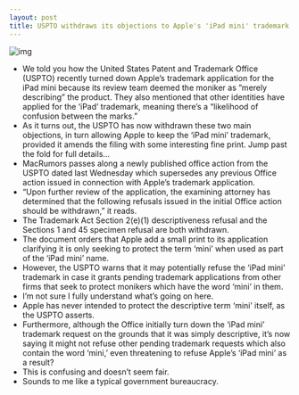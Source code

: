 ```yaml
---
layout: post
title: USPTO withdraws its objections to Apple's 'iPad mini' trademark
---
```

![img](http://media.idownloadblog.com/wp-content/uploads/2013/02/iPad-in-hands-two-up-iPad-iPad-mini.jpg)
* We told you how the United States Patent and Trademark Office (USPTO) recently turned down Apple’s trademark application for the iPad mini because its review team deemed the moniker as ”merely describing” the product. They also mentioned that other identities have applied for the ‘iPad’ trademark, meaning there’s a “likelihood of confusion between the marks.”
* As it turns out, the USPTO has now withdrawn these two main objections, in turn allowing Apple to keep the ‘iPad mini’ trademark, provided it amends the filing with some interesting fine print. Jump past the fold for full details…
* MacRumors passes along a newly published office action from the USPTO dated last Wednesday which supersedes any previous Office action issued in connection with Apple’s trademark application.
* “Upon further review of the application, the examining attorney has determined that the following refusals issued in the initial Office action should be withdrawn,” it reads.
* The Trademark Act Section 2(e)(1) descriptiveness refusal and the Sections 1 and 45 specimen refusal are both withdrawn.
* The document orders that Apple add a small print to its application clarifying it is only seeking to protect the term ‘mini’ when used as part of the ‘iPad mini’ name.
* However, the USPTO warns that it may potentially refuse the ‘iPad mini’ trademark in case it grants pending trademark applications from other firms that seek to protect monikers which have the word ‘mini’ in them.
* I’m not sure I fully understand what’s going on here.
* Apple has never intended to protect the descriptive term ‘mini’ itself, as the USPTO asserts.
* Furthermore, although the Office initially turn down the ‘iPad mini’ trademark request on the grounds that it was simply descriptive, it’s now saying it might not refuse other pending trademark requests which also contain the word ‘mini,’ even threatening to refuse Apple’s ‘iPad mini’ as a result?
* This is confusing and doesn’t seem fair.
* Sounds to me like a typical government bureaucracy.

